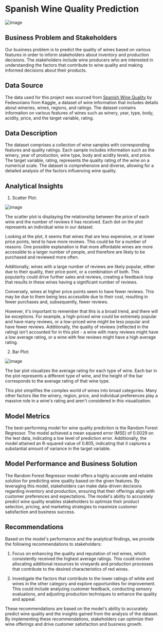 # Spanish Wine Quality Prediction 

![image](https://github.com/Noctua28/Spanish-Wine-Quality-Prediction/assets/65126638/08fcd15d-d8d6-434a-97ac-9f84dffc7d72)

## Business Problem and Stakeholders

Our business problem is to predict the quality of wines based on various features in order to inform stakeholders about inventory and production decisions. The stakeholders include wine producers who are interested in understanding the factors that contribute to wine quality and making informed decisions about their products.

## Data Source

The data used for this project was sourced from [Spanish Wine Quality](https://www.kaggle.com/datasets/fedesoriano/spanish-wine-quality-dataset?resource=download) by Fedesoriano from Kaggle, a  dataset of wine information that includes details about wineries, wines, regions, and ratings. The dataset contains information on various features of wines such as winery, year, type, body, acidity, price, and the target variable, rating.

## Data Description

The dataset comprises a collection of wine samples with corresponding features and quality ratings. Each sample includes information such as the winery, year of production, wine type, body and acidity levels, and price. The target variable, rating, represents the quality rating of the wine on a numerical scale. The dataset is comprehensive and diverse, allowing for a detailed analysis of the factors influencing wine quality.

## Analytical Insights

1. Scatter Plot:

![image](https://github.com/Noctua28/Spanish-Wine-Quality-Prediction/assets/65126638/cbeced02-8c38-4cd0-87aa-e84f45c98f7a)

The scatter plot is displaying the relationship between the price of each wine and the number of reviews it has received. Each dot on the plot represents an individual wine in our dataset.

Looking at the plot, it seems that wines that are less expensive, or at lower price points, tend to have more reviews. This could be for a number of reasons. One possible explanation is that more affordable wines are more accessible to a larger number of people, and therefore are likely to be purchased and reviewed more often.

Additionally, wines with a large number of reviews are likely popular, either due to their quality, their price point, or a combination of both. This popularity could drive further sales and reviews, creating a feedback loop that results in these wines having a significant number of reviews.

Conversely, wines at higher price points seem to have fewer reviews. This may be due to them being less accessible due to their cost, resulting in fewer purchases and, subsequently, fewer reviews.

However, it's important to remember that this is a broad trend, and there will be exceptions. For example, a high-priced wine could be extremely popular and have many reviews, or a low-priced wine might be less popular and have fewer reviews. Additionally, the quality of reviews (reflected in the rating) isn't accounted for in this plot - a wine with many reviews might have a low average rating, or a wine with few reviews might have a high average rating.

2. Bar Plot:

![image](https://github.com/Noctua28/Spanish-Wine-Quality-Prediction/assets/65126638/7c20e355-2a0f-4efd-a00f-3ee18e3233cf)

The bar plot visualizes the average rating for each type of wine. Each bar in the plot represents a different type of wine, and the height of the bar corresponds to the average rating of that wine type.

This plot simplifies the complex world of wines into broad categories. Many other factors like the winery, region, price, and individual preferences play a massive role in a wine's rating and aren't considered in this visualization.

## Model Metrics

The best-performing model for wine quality prediction is the Random Forest Regressor. The model achieved a mean squared error (MSE) of 0.0029 on the test data, indicating a low level of prediction error. Additionally, the model attained an R-squared value of 0.805, indicating that it captures a substantial amount of variance in the target variable.

## Model Performance and Business Solution

The Random Forest Regressor model offers a highly accurate and reliable solution for predicting wine quality based on the given features. By leveraging this model, stakeholders can make data-driven decisions regarding inventory and production, ensuring that their offerings align with customer preferences and expectations. The model's ability to accurately predict wine quality enables stakeholders to optimize their product selection, pricing, and marketing strategies to maximize customer satisfaction and business success.

## Recommendations

Based on the model's performance and the analytical findings, we provide the following recommendations to stakeholders:

1. Focus on enhancing the quality and reputation of red wines, which consistently received the highest average ratings. This could involve allocating additional resources to vineyards and production processes that contribute to the desired characteristics of red wines.

2. Investigate the factors that contribute to the lower ratings of white and wines in the other category and explore opportunities for improvement. This could include analyzing customer feedback, conducting sensory evaluations, and adjusting production techniques to enhance the quality and appeal.

These recommendations are based on the model's ability to accurately predict wine quality and the insights gained from the analysis of the dataset. By implementing these recommendations, stakeholders can optimize their wine offerings and drive customer satisfaction and business growth.
